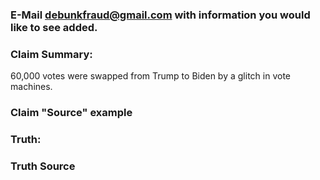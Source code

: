 ### E-Mail debunkfraud@gmail.com with information you would like to see added.

### Claim Summary: 
60,000 votes were swapped from Trump to Biden by a glitch in vote machines.

### Claim "Source" example

### Truth:


### Truth Source

<!--
**debunkfraud/debunkfraud** is a ✨ _special_ ✨ repository because its `README.md` (this file) appears on your GitHub profile.

Here are some ideas to get you started:

- 🔭 I’m currently working on ...
- 🌱 I’m currently learning ...
- 👯 I’m looking to collaborate on ...
- 🤔 I’m looking for help with ...
- 💬 Ask me about ...
- 📫 How to reach me: ...
- 😄 Pronouns: ...
- ⚡ Fun fact: ...
-->
